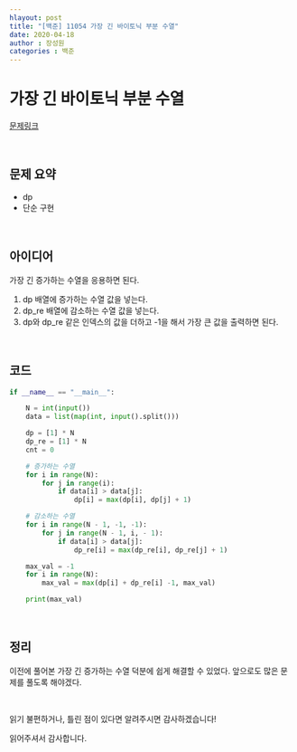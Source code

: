 ```yaml
---
hlayout: post
title: "[백준] 11054 가장 긴 바이토닉 부분 수열"
date: 2020-04-18
author : 장성원
categories : 백준
---
```


# 가장 긴 바이토닉 부분 수열

[문제링크](https://www.acmicpc.net/problem/11054)

<br>

## 문제 요약

- dp
- 단순 구현

<br>

## 아이디어

가장 긴 증가하는 수열을 응용하면 된다.

1. dp 배열에 증가하는 수열 값을 넣는다.
2. dp_re 배열에 감소하는 수열 값을 넣는다.
3. dp와 dp_re 같은 인덱스의 값을 더하고 -1을 해서 가장 큰 값을 출력하면 된다.

<br>

## 코드

```python
if __name__ == "__main__":

    N = int(input())
    data = list(map(int, input().split()))

    dp = [1] * N
    dp_re = [1] * N
    cnt = 0

    # 증가하는 수열
    for i in range(N):
        for j in range(i):
            if data[i] > data[j]:
                dp[i] = max(dp[i], dp[j] + 1)

    # 감소하는 수열
    for i in range(N - 1, -1, -1):
        for j in range(N - 1, i, - 1):
            if data[i] > data[j]:
                dp_re[i] = max(dp_re[i], dp_re[j] + 1)

    max_val = -1
    for i in range(N):
        max_val = max(dp[i] + dp_re[i] -1, max_val)

    print(max_val)


```

<br>



## 정리

이전에 풀어본 가장 긴 증가하는 수열 덕분에 쉽게 해결할 수 있었다. 앞으로도 많은 문제를 풀도록 해야겠다.



<br>

읽기 불편하거나, 틀린 점이 있다면 알려주시면 감사하겠습니다!

읽어주셔서 감사합니다.